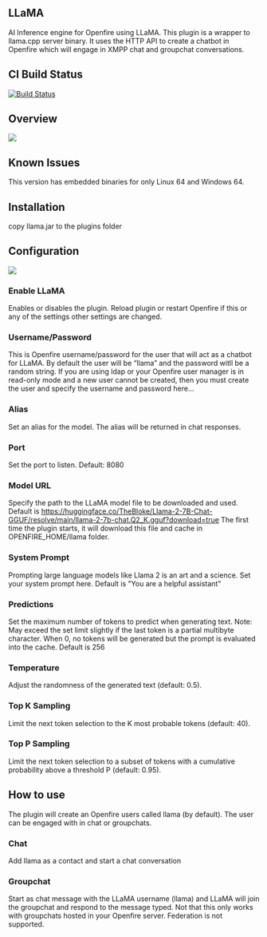 ## LLaMA
AI Inference engine for Openfire using LLaMA.
This plugin is a wrapper to llama.cpp server binary. It uses the HTTP API to create a chatbot in Openfire which will engage in XMPP chat and groupchat conversations.

## CI Build Status

[![Build Status](https://github.com/igniterealtime/openfire-llama-plugin/workflows/Java%20CI/badge.svg)](https://github.com/igniterealtime/openfire-llama-plugin/actions)

## Overview
<img src="https://igniterealtime.github.io/openfire-llama-plugin/llama-chat.png" />

## Known Issues

This version has embedded binaries for only Linux 64 and Windows 64.

## Installation

copy llama.jar to the plugins folder

## Configuration
<img src="https://igniterealtime.github.io/openfire-llama-plugin/llama-settings.png" />

### Enable LLaMA
Enables or disables the plugin. Reload plugin or restart Openfire if this or any of the settings other settings are changed.

### Username/Password
This is Openfire username/password for the user that will act as a chatbot for LLaMA. By default the user will be “llama” and the password witll be a random string. If you are using ldap or your Openfire user manager is in read-only mode and a new user cannot be created, then you must create the user and specify the username and password here…

### Alias
Set an alias for the model. The alias will be returned in chat responses.

### Port
Set the port to listen. Default: 8080

### Model URL
Specify the path to the LLaMA model file to be downloaded and used. Default is https://huggingface.co/TheBloke/Llama-2-7B-Chat-GGUF/resolve/main/llama-2-7b-chat.Q2_K.gguf?download=true
The first time the plugin starts, it will download this file and cache in OPENFIRE_HOME/llama folder.

### System Prompt
Prompting large language models like Llama 2 is an art and a science. Set your system prompt here. Default is "You are a helpful assistant"

### Predictions
Set the maximum number of tokens to predict when generating text. Note: May exceed the set limit slightly if the last token is a partial multibyte character. When 0, no tokens will be generated but the prompt is evaluated into the cache. Default is 256

### Temperature
Adjust the randomness of the generated text (default: 0.5).

### Top K Sampling
Limit the next token selection to the K most probable tokens (default: 40).

### Top P Sampling
Limit the next token selection to a subset of tokens with a cumulative probability above a threshold P (default: 0.95).

## How to use
The plugin will create an Openfire users called llama (by default). The user can be engaged with in chat or groupchats.

### Chat
Add llama as a contact and start a chat conversation

### Groupchat
Start as chat message with the LLaMA username (llama) and LLaMA will join the groupchat and respond to the message typed. Not that this only works with groupchats hosted in your Openfire server. Federation is not supported.
